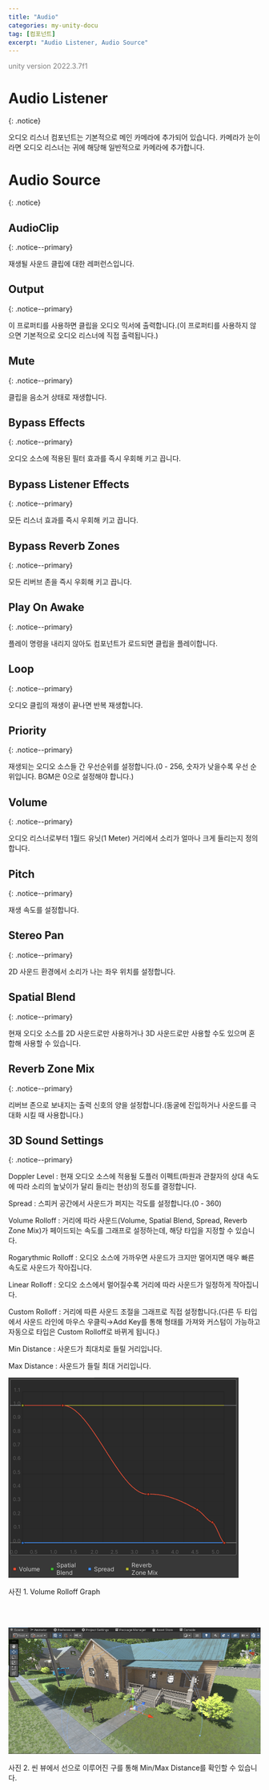 ```yaml
---
title: "Audio"
categories: my-unity-docu
tag: [컴포넌트]
excerpt: "Audio Listener, Audio Source"
---
```





<span style="color:gray">unity version 2022.3.7f1</span>




# Audio Listener
{: .notice}

오디오 리스너 컴포넌트는 기본적으로 메인 카메라에 추가되어 있습니다. 카메라가 눈이라면 오디오 리스너는 귀에 해당해 일반적으로 카메라에 추가합니다.




# Audio Source
{: .notice}




## AudioClip
{: .notice--primary}

재생될 사운드 클립에 대한 레퍼런스입니다.




## Output
{: .notice--primary}

이 프로퍼티를 사용하면 클립을 오디오 믹서에 출력합니다.(이 프로퍼티를 사용하지 않으면 기본적으로 오디오 리스너에 직접 출력됩니다.)




## Mute
{: .notice--primary}

클립을 음소거 상태로 재생합니다.




## Bypass Effects
{: .notice--primary}

오디오 소스에 적용된 필터 효과를 즉시 우회해 키고 끕니다.




## Bypass Listener Effects
{: .notice--primary}

모든 리스너 효과를 즉시 우회해 키고 끕니다.




## Bypass Reverb Zones
{: .notice--primary}

모든 리버브 존을 즉시 우회해 키고 끕니다.




## Play On Awake
{: .notice--primary}

플레이 명령을 내리지 않아도 컴포넌트가 로드되면 클립을 플레이합니다.




## Loop
{: .notice--primary}

오디오 클립의 재생이 끝나면 반복 재생합니다.




## Priority
{: .notice--primary}

재생되는 오디오 소스들 간 우선순위를 설정합니다.(0 - 256, 숫자가 낮을수록 우선 순위입니다. BGM은 0으로 설정해야 합니다.)




## Volume
{: .notice--primary}

오디오 리스너로부터 1월드 유닛(1 Meter) 거리에서 소리가 얼마나 크게 들리는지 정의합니다.




## Pitch
{: .notice--primary}

재생 속도를 설정합니다.




## Stereo Pan
{: .notice--primary}

2D 사운드 환경에서 소리가 나는 좌우 위치를 설정합니다.




## Spatial Blend
{: .notice--primary}

현재 오디오 소스를 2D 사운드로만 사용하거나 3D 사운드로만 사용할 수도 있으며 혼합해 사용할 수 있습니다.




## Reverb Zone Mix
{: .notice--primary}

리버브 존으로 보내지는 출력 신호의 양을 설정합니다.(동굴에 진입하거나 사운드를 극대화 시킬 때 사용합니다.)




## 3D Sound Settings
{: .notice--primary}

<span class="li-1">Doppler Level : 현재 오디오 소스에 적용될 도플러 이펙트(파원과 관찰자의 상대 속도에 따라 소리의 높낮이가 달리 들리는 현상)의 정도를 결정합니다.</span>

<span class="li-1">Spread : 스피커 공간에서 사운드가 퍼지는 각도를 설정합니다.(0 - 360)</span>

<span class="li-1">Volume Rolloff : 거리에 따라 사운드(Volume, Spatial Blend, Spread, Reverb Zone Mix)가 페이드되는 속도를 그래프로 설정하는데, 해당 타입을 지정할 수 있습니다.</span>

<span class="li-2">Rogarythmic Rolloff : 오디오 소스에 가까우면 사운드가 크지만 멀어지면 매우 빠른 속도로 사운드가 작아집니다.</span>

<span class="li-2">Linear Rolloff : 오디오 소스에서 멀어질수록 거리에 따라 사운드가 일정하게 작아집니다.</span>

<span class="li-2">Custom Rolloff : 거리에 따른 사운드 조절을 그래프로 직접 설정합니다.(다른 두 타입에서 사운드 라인에 마우스 우클릭→Add Key를 통해 형태를 가져와 커스텀이 가능하고 자동으로 타입은 Custom Rolloff로 바뀌게 됩니다.)</span>

<span class="li-1">Min Distance : 사운드가 최대치로 들릴 거리입니다.</span>

<span class="li-1">Max Distance : 사운드가 들릴 최대 거리입니다.</span>

<img src="/img/my-unity-docu/VolumeRolloffGraph.png"/>

사진 1. Volume Rolloff Graph

<br><br>

<img src="/img/my-unity-docu/VolumeRolloffDistance.png"/>

사진 2. 씬 뷰에서 선으로 이루어진 구를 통해 Min/Max Distance를 확인할 수 있습니다.
